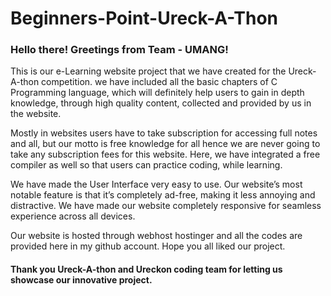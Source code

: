 # Beginners-Point-Ureck-A-Thon

### Hello there! Greetings from Team - UMANG!

This is our e-Learning website project that we have created for the Ureck-A-thon competition. we have included all the basic chapters of C Programming language, which will definitely help users to gain in depth knowledge, through high quality content, collected and provided by us in the website. 


Mostly in websites users have to take subscription for accessing full notes and all, but our motto is free knowledge for all hence we are never going to take any subscription fees for this website. Here, we have integrated a free compiler as well so that users can practice coding, while learning.


We have made the User Interface very easy to use. Our website’s most notable feature is that it’s completely ad-free, making it less annoying and distractive.
We have made our website completely responsive for seamless experience across all devices.


Our website is hosted through webhost hostinger and all the codes are provided here in my github account. Hope you all liked our project. 
#### Thank you Ureck-A-thon and Ureckon coding team for letting us showcase our innovative project.
